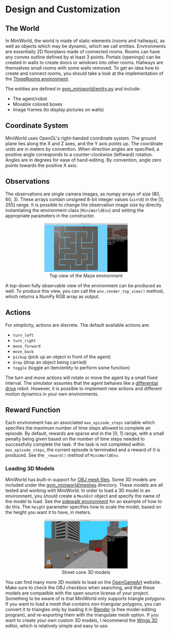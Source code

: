 # Design and Customization

## The World

In MiniWorld, the world is made of static elements (rooms and hallways), as well as objects which may be dynamic, which we call entities. Environments are essentially 2D floorplans made of connected rooms. Rooms can have any convex outline defined by at least 3 points. Portals (openings) can be created in walls to create doors or windows into other rooms. Hallways are themselves small rooms with some walls removed. To get an idea how to create and connect rooms, you should take a look at the implementation of the [ThreeRooms environment](/gym_miniworld/envs/threerooms.py).

The entities are defined in [gym_miniworld/entity.py](/gym_miniworld/entity.py) and include:

- The agent/robot
- Movable colored boxes
- Image frames (to display pictures on walls)

## Coordinate System

MiniWorld uses OpenGL's right-handed coordinate system. The ground plane lies along the X and Z axes, and the Y axis points up. The coordinate units are in meters by convention. When direction angles are specified, a positive angle corresponds to a counter-clockwise (leftward) rotation. Angles are in degrees for ease of hand-editing. By convention, angle zero points towards the positive X axis.

## Observations

The observations are single camera images, as numpy arrays of size (80, 60, 3). These arrays contain unsigned 8-bit integer values (`uint8`) in the [0, 255] range. It is possible to change the observation image size by directly instantiating the environment class (`MiniWorldEnv`) and setting the appropriate parameters in the constructor.

<p align="center">
<img src="/images/maze_top_view.jpg" width=260></img><br>
Top view of the Maze environment
</p>

A top-down fully observable view of the environment can be produced as well. To produce this view, you can call the `env.render_top_view()` method, which returns a NumPy RGB array as output.

## Actions

For simplicity, actions are discrete. The default available actions are:
- `turn_left`
- `turn_right`
- `move_forward`
- `move_back`
- `pickup` (pick up an object in front of the agent)
- `drop` (drop an object being carried)
- `toggle` (toggle an item/entity to perform some function)

The turn and move actions will rotate or move the agent by a small fixed interval. The simulator assumes that the agent behaves like a [differential drive](https://groups.csail.mit.edu/drl/courses/cs54-2001s/diffdrive.html) robot. However, it is possible to implement new actions and different motion dynamics in your own environments.

## Reward Function

Each environment has an associated `max_episode_steps` variable which specifies the maximum number of time steps allowed to complete an episode. By default, rewards are sparse and in the [0, 1] range, with a small penalty being given based on the number of time steps needed to successfully complete the task. If the task is not completed within `max_episode_steps`, the current episode is terminated and a reward of 0 is produced. See the `_reward()` method of `MiniWorldEnv`.

### Loading 3D Models

MiniWorld has built-in support for [OBJ mesh files](https://en.wikipedia.org/wiki/Wavefront_.obj_file). Some 3D models are included under the [gym_miniworld/meshes](https://github.com/maximecb/gym-miniworld/tree/master/gym_miniworld/meshes) directory. These models are all tested and working with MiniWorld. In order to load a 3D model in an environment, you should create a `MeshEnt` object and specify the name of the model to load. See the [sidewalk environment](https://github.com/maximecb/gym-miniworld/blob/master/gym_miniworld/envs/sidewalk.py) for an example of how to do this. The `height` parameter specifies how to scale the model, based on the height you want it to have, in meters.


<p align="center">
<img src="/images/sidewalk_0.jpg" width=260></img><br>
Street cone 3D models
</p>

You can find many more 3D models to load on the [OpenGameArt](https://opengameart.org/) website. Make sure to check the OBJ checkbox when searching, and that these models are compatible with the open source license of your project. Something to be aware of is that MiniWorld only supports triangle polygons. If you want to load a mesh that contains non-triangular polygons, you can convert it to triangles only by loading it in [Blender](https://www.blender.org/) (a free model-editing program), and re-exporting them with the triangulate mesh option. If you want to create your own custom 3D models, I recommend the [Wings 3D](http://www.wings3d.com/) editor, which is relatively simple and easy to use.
